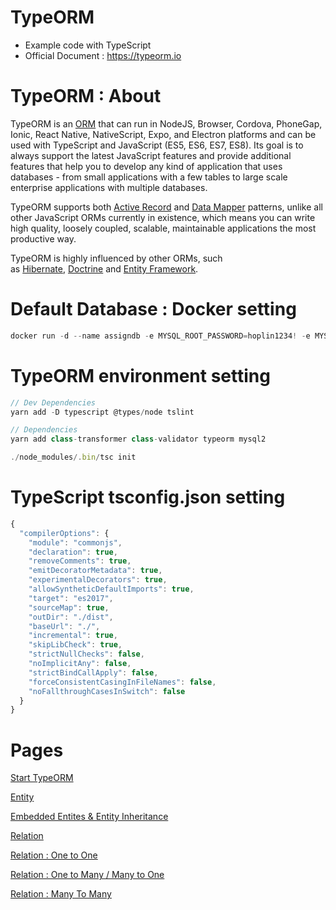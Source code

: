 # TypeORM

- Example code with TypeScript
- Official Document : https://typeorm.io

# TypeORM : About

TypeORM is an [ORM](https://en.wikipedia.org/wiki/Object-relational_mapping) that can run in NodeJS, Browser, Cordova, PhoneGap, Ionic, React Native, NativeScript, Expo, and Electron platforms and can be used with TypeScript and JavaScript (ES5, ES6, ES7, ES8). Its goal is to always support the latest JavaScript features and provide additional features that help you to develop any kind of application that uses databases - from small applications with a few tables to large scale enterprise applications with multiple databases.

TypeORM supports both [Active Record](https://typeorm.io/active-record-data-mapper#what-is-the-active-record-pattern) and [Data Mapper](https://typeorm.io/active-record-data-mapper#what-is-the-data-mapper-pattern) patterns, unlike all other JavaScript ORMs currently in existence, which means you can write high quality, loosely coupled, scalable, maintainable applications the most productive way.

TypeORM is highly influenced by other ORMs, such as [Hibernate](http://hibernate.org/orm/), [Doctrine](http://www.doctrine-project.org/) and [Entity Framework](https://www.asp.net/entity-framework).

# Default Database : Docker setting

```jsx
docker run -d --name assigndb -e MYSQL_ROOT_PASSWORD=hoplin1234! -e MYSQL_DATABASE=assign -p 3306:3306 mysql
```

# TypeORM environment setting

```jsx
// Dev Dependencies
yarn add -D typescript @types/node tslint

// Dependencies
yarn add class-transformer class-validator typeorm mysql2

./node_modules/.bin/tsc init 
```

# TypeScript tsconfig.json setting

```jsx
{
  "compilerOptions": {
    "module": "commonjs",
    "declaration": true,
    "removeComments": true,
    "emitDecoratorMetadata": true,
    "experimentalDecorators": true,
    "allowSyntheticDefaultImports": true,
    "target": "es2017",
    "sourceMap": true,
    "outDir": "./dist",
    "baseUrl": "./",
    "incremental": true,
    "skipLibCheck": true,
    "strictNullChecks": false,
    "noImplicitAny": false,
    "strictBindCallApply": false,
    "forceConsistentCasingInFileNames": false,
    "noFallthroughCasesInSwitch": false
  }
}
```

# Pages

[Start TypeORM](./TypeORM%205a04a85edd384ef7b169b0e6caf5fd28/Start%20TypeORM.md)

[Entity](./TypeORM%205a04a85edd384ef7b169b0e6caf5fd28/Entity.md)

[Embedded Entites & Entity Inheritance](./TypeORM%205a04a85edd384ef7b169b0e6caf5fd28/Embedded%20Entites%20%26%20Entity%20Inheritance.md)

[Relation](./TypeORM%205a04a85edd384ef7b169b0e6caf5fd28/Relation.md)

[Relation : One to One](./TypeORM%205a04a85edd384ef7b169b0e6caf5fd28/Relation%20One%20to%20One.md)

[Relation : One to Many / Many to One](./TypeORM%205a04a85edd384ef7b169b0e6caf5fd28/Relation%20One%20to%20Many%20Many%20to%20One.md)

[Relation : Many To Many](./TypeORM%205a04a85edd384ef7b169b0e6caf5fd28/Relation%20Many%20To%20Many.md)